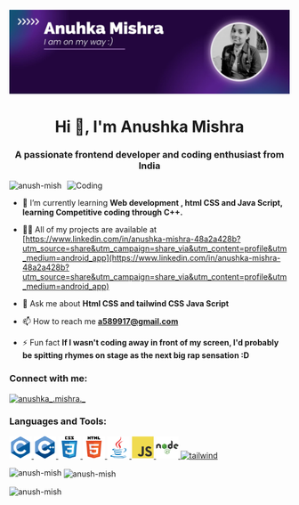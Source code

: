 ![logo](https://github.com/anush-mish/anush-mish/blob/main/banner.jpeg)
<h1 align="center">Hi 👋, I'm Anushka Mishra</h1>
<h3 align="center">A passionate frontend developer and coding enthusiast from India</h3>

<img align="right" alt="Coding" width="400" src="https://media1.giphy.com/media/RbDKaczqWovIugyJmW/giphy.gif">

<p align="left"> <img src="https://komarev.com/ghpvc/?username=anush-mish&label=Profile%20views&color=0e75b6&style=flat" alt="anush-mish" /> </p>

- 🌱 I’m currently learning **Web development , html CSS and Java Script, learning Competitive coding through C++.**

- 👨‍💻 All of my projects are available at [https://www.linkedin.com/in/anushka-mishra-48a2a428b?utm_source=share&utm_campaign=share_via&utm_content=profile&utm_medium=android_app](https://www.linkedin.com/in/anushka-mishra-48a2a428b?utm_source=share&utm_campaign=share_via&utm_content=profile&utm_medium=android_app)

- 💬 Ask me about **Html CSS and tailwind CSS Java Script**

- 📫 How to reach me **a589917@gmail.com**

- ⚡ Fun fact **If I wasn't coding away in front of my screen, I'd probably be spitting rhymes on stage as the next big rap sensation :D**

<h3 align="left">Connect with me:</h3>
<p align="left">
<a href="https://instagram.com/anushka_.mishra._" target="blank"><img align="center" src="https://raw.githubusercontent.com/rahuldkjain/github-profile-readme-generator/master/src/images/icons/Social/instagram.svg" alt="anushka_.mishra._" height="30" width="40" /></a>
</p>

<h3 align="left">Languages and Tools:</h3>
<p align="left"> <a href="https://www.cprogramming.com/" target="_blank" rel="noreferrer"> <img src="https://raw.githubusercontent.com/devicons/devicon/master/icons/c/c-original.svg" alt="c" width="40" height="40"/> </a> <a href="https://www.w3schools.com/cpp/" target="_blank" rel="noreferrer"> <img src="https://raw.githubusercontent.com/devicons/devicon/master/icons/cplusplus/cplusplus-original.svg" alt="cplusplus" width="40" height="40"/> </a> <a href="https://www.w3schools.com/css/" target="_blank" rel="noreferrer"> <img src="https://raw.githubusercontent.com/devicons/devicon/master/icons/css3/css3-original-wordmark.svg" alt="css3" width="40" height="40"/> </a> <a href="https://www.w3.org/html/" target="_blank" rel="noreferrer"> <img src="https://raw.githubusercontent.com/devicons/devicon/master/icons/html5/html5-original-wordmark.svg" alt="html5" width="40" height="40"/> </a> <a href="https://www.java.com" target="_blank" rel="noreferrer"> <img src="https://raw.githubusercontent.com/devicons/devicon/master/icons/java/java-original.svg" alt="java" width="40" height="40"/> </a> <a href="https://developer.mozilla.org/en-US/docs/Web/JavaScript" target="_blank" rel="noreferrer"> <img src="https://raw.githubusercontent.com/devicons/devicon/master/icons/javascript/javascript-original.svg" alt="javascript" width="40" height="40"/> </a> <a href="https://nodejs.org" target="_blank" rel="noreferrer"> <img src="https://raw.githubusercontent.com/devicons/devicon/master/icons/nodejs/nodejs-original-wordmark.svg" alt="nodejs" width="40" height="40"/> </a> <a href="https://tailwindcss.com/" target="_blank" rel="noreferrer"> <img src="https://www.vectorlogo.zone/logos/tailwindcss/tailwindcss-icon.svg" alt="tailwind" width="40" height="40"/> </a> </p>

<p><img align="left" src="https://github-readme-stats.vercel.app/api/top-langs?username=anush-mish&show_icons=true&locale=en&layout=compact" alt="anush-mish" /></p>

<p>&nbsp;<img align="center" src="https://github-readme-stats.vercel.app/api?username=anush-mish&show_icons=true&locale=en" alt="anush-mish" /></p>

<p><img align="center" src="https://github-readme-streak-stats.herokuapp.com/?user=anush-mish&" alt="anush-mish" /></p>
